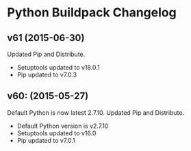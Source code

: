 # Python Buildpack Changelog

## v61 (2015-06-30)

Updated Pip and Distribute. 

- Setuptools updated to v18.0.1
- Pip updated to v7.0.3

## v60: (2015-05-27)

Default Python is now latest 2.7.10. Updated Pip and Distribute. 

- Default Python version is v2.7.10
- Setuptools updated to v16.0
- Pip updated to v7.0.1

